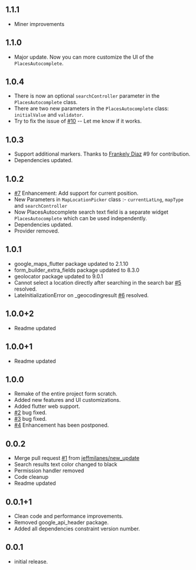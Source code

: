 ## 1.1.1
- Miner improvements 

## 1.1.0
- Major update. Now you can more customize the UI of the `PlacesAutocomplete`.

## 1.0.4
- There is now an optional `searchController` parameter in the `PlacesAutocomplete` class.
- There are two new parameters in the `PlacesAutocomplete` class: `initialValue` and `validator`.
- Try to fix the issue of [#10](https://github.com/rvndsngwn/map_location_picker/issues/10) -- Let me know if it works.

## 1.0.3
- Support additional markers. Thanks to [Frankely Diaz](https://github.com/frankely) #9 for contribution.
- Dependencies updated.

## 1.0.2
* [#7](https://github.com/rvndsngwn/map_location_picker/issues/7) Enhancement: Add support for current position.
* New Parameters in `MapLocationPicker` class :- `currentLatLng`, `mapType` and `searchController`
* Now PlacesAutocomplete search text field is a separate widget `PlacesAutocomplete` which can be used independently. 
* Dependencies updated.
* Provider removed.

## 1.0.1
* google_maps_flutter package updated to 2.1.10
* form_builder_extra_fields package updated to 8.3.0
* geolocator package updated to 9.0.1
* Cannot select a location directly after searching in the search bar [#5](https://github.com/rvndsngwn/map_location_picker/issues/5) resolved.
* LateInitializationError on _geocodingresult [#6](https://github.com/rvndsngwn/map_location_picker/issues/6) resolved.

## 1.0.0+2
* Readme updated

## 1.0.0+1
* Readme updated

## 1.0.0
* Remake of the entire project form scratch.
* Added new features and UI customizations.
* Added flutter web support.
* [#2](https://github.com/rvndsngwn/map_location_picker/issues/2) bug fixed.
* [#3](https://github.com/rvndsngwn/map_location_picker/issues/3) bug fixed.
* [#4](https://github.com/rvndsngwn/map_location_picker/issues/4) Enhancement has been postponed.

## 0.0.2
* Merge pull request [#1](https://github.com/rvndsngwn/map_location_picker/pull/1) from [jeffmilanes/new_update](https://github.com/jeffmilanes)
* Search results text color changed to black
* Permission handler removed
* Code cleanup
* Readme updated


## 0.0.1+1
* Clean code and performance improvements.
* Removed google_api_header package.
* Added all dependencies constraint version number.


## 0.0.1
* initial release.